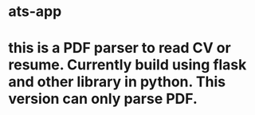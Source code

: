 # ats-app
# this is a PDF parser to read CV or resume. Currently build using flask and other library in python. This version can only parse PDF.

